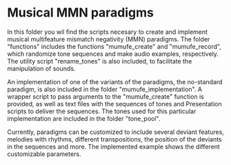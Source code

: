 # Musical MMN paradigms
In this folder you wil find the scripts necesary to create and implement musical multifeature mismatch negativity (MMN) paradigms. The folder "functions" includes the functions "mumufe_create" and "mumufe_record", which randomize tone sequences and make audio examples, respectively. The utility script "rename_tones" is also included, to facilitate the manipulation of sounds. 

An implementation of one of the variants of the paradigms, the no-standard paradigm, is also included in the folder "mumufe_implementation". A wrapper script to pass arguments to the "mumufe_create" function is provided, as well as text files with the sequences of tones and Presentation scripts to deliver the sequences. The tones used for this particular implementation are included in the folder "tone_pool".

Currently, paradigms can be customized to include several deviant features, melodies with rhythms, different transpositions, the position of the deviants in the sequences and more. The implemented example shows the different customizable parameters.


